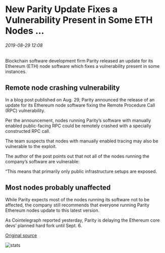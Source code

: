# New Parity Update Fixes a Vulnerability Present in Some ETH Nodes ...

###### 2019-08-29 12:08

Blockchain software development firm Parity released an update for its Ethereum (ETH) node software which fixes a vulnerability present in some instances.

## Remote node crashing vulnerability

In a blog post published on Aug. 29, Parity announced the release of an update for its Ethereum node software fixing the Remote Procedure Call (RPC) vulnerability.

Per the announcement, nodes running Parity’s software with manually enabled public-facing RPC could be remotely crashed with a specially constructed RPC call.

The team suspects that nodes with manually enabled tracing may also be vulnerable to the exploit.

The author of the post points out that not all of the nodes running the company’s software are vulnerable:

“This means that primarily only public infrastructure setups are exposed.

## Most nodes probably unaffected

While Parity expects most of the nodes running its software not to be affected, the company still recommends that everyone running Parity Ethereum nodes update to this latest version.

As Cointelegraph reported yesterday, Parity is delaying the Ethereum core devs’ planned hard fork until Sept. 6.

[Original source](https://cointelegraph.com/news/new-parity-update-fixes-a-vulnerability-present-in-some-eth-nodes)

![stats](https://c.statcounter.com/11760860/0/a89fa40b/1/ "stats")